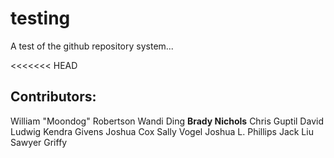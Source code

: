 # testing
A test of the github repository system...

<<<<<<< HEAD
## Contributors:

William "Moondog" Robertson
Wandi Ding
**Brady Nichols**
Chris Guptil
David Ludwig
Kendra Givens
Joshua Cox
Sally Vogel
Joshua L. Phillips
Jack Liu
Sawyer Griffy
